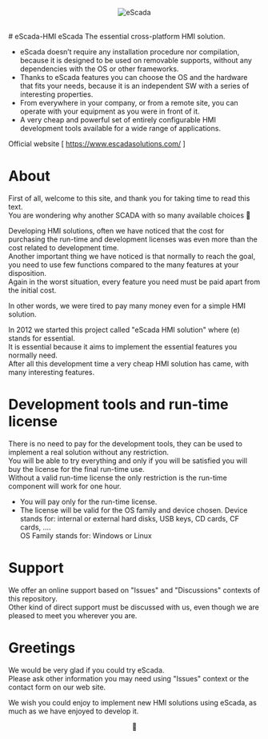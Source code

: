 <p align="center"> <img align="center" src="https://www.escadasolutions.com/git/escada-logo.png?raw=true" alt="eScada"/> </p><br>
# eScada-HMI
eScada The essential cross-platform HMI solution.

- eScada doesn’t require any installation procedure nor compilation, because it is designed to be used on removable supports, without any dependencies with the OS or other frameworks.
- Thanks to eScada features you can choose the OS and the hardware that fits your needs, because it is an independent SW with a series of interesting properties.
- From everywhere in your company, or from a remote site, you can operate with your equipment as you were in front of it.
- A very cheap and powerful set of entirely configurable HMI development tools available for a wide range of applications.

Official website [ https://www.escadasolutions.com/ ]

# About
First of all, welcome to this site, and thank you for taking time to read this text.<br>
You are wondering why another SCADA with so many available choices 🙂

Developing HMI solutions, often we have noticed that the cost for purchasing the run-time and development licenses was even more than the cost related to development time.<br>
Another important thing we have noticed is that normally to reach the goal, you need to use few functions compared to the many features at your disposition.<br>
Again in the worst situation, every feature you need must be paid apart from the initial cost.<br>

In other words, we were tired to pay many money even for a simple HMI solution.

In 2012 we started this project called "eScada HMI solution" where (e) stands for essential.<br>
It is essential because it aims to implement the essential features you normally need.<br>
After all this development time a very cheap HMI solution has came, with many interesting features.

# Development tools and run-time license
There is no need to pay for the development tools, they can be used to implement a real solution without any restriction.<br>
You will be able to try everything and only if you will be satisfied you will buy the license for the final run-time use.<br>
Without a valid run-time license the only restriction is the run-time component will work for one hour.<br>

- You will pay only for the run-time license.
- The license will be valid for the OS family and device chosen.
Device stands for: internal or external hard disks, USB keys, CD cards, CF cards, ....<br>
OS Family stands for: Windows or Linux

# Support
We offer an online support based on "Issues" and "Discussions" contexts of this repository.<br>
Other kind of direct support must be discussed with us, even though we are pleased to meet you wherever you are.

# Greetings
We would be very glad if you could try eScada.<br>
Please ask other information you may need using "Issues" context or the contact form on our web site.

We wish you could enjoy to implement new HMI solutions using eScada, as much as we have enjoyed to develop it.<br>
<p align="center">🙂</p>
